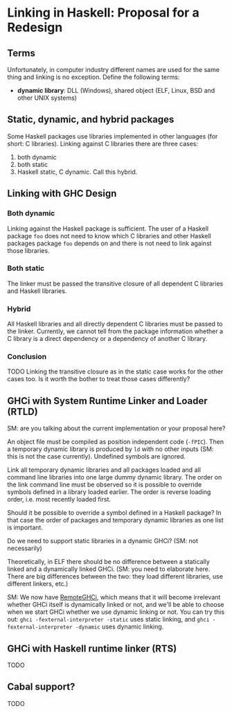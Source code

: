 # Linking in Haskell: Proposal for a Redesign


## Terms



Unfortunately, in computer industry different names are used for the same thing and linking is no exception. Define the following terms:


- **dynamic library**: DLL (Windows), shared object (ELF, Linux, BSD and other UNIX systems)

## Static, dynamic, and hybrid packages



Some Haskell packages use libraries implemented in other languages (for short: C libraries). Linking against C libraries there are three cases:


1. both dynamic
1. both static
1. Haskell static, C dynamic. Call this hybrid.

## Linking with GHC Design


### Both dynamic



Linking against the Haskell package is sufficient. The user of a Haskell package `foo` does not need to know which C libraries and other Haskell packages package `foo` depends on and there is not need to link against those libraries.


### Both static



The linker must be passed the transitive closure of all dependent C libraries and Haskell libraries.


### Hybrid



All Haskell libraries and all directly dependent C libraries must be passed to the linker. Currently, we cannot tell from the package information whether a C library is a direct dependency or a dependency of another C library.


### Conclusion



TODO
Linking the transitive closure as in the static case works for the other cases too. Is it worth the bother to treat those cases differently?


## GHCi with System Runtime Linker and Loader (RTLD)



SM: are you talking about the current implementation or your proposal here?



An object file must be compiled as position independent code (`-fPIC`). Then a temporary dynamic library is produced by `ld` with no other inputs (SM: this is not the case currently). Undefined symbols are ignored.



Link all temporary dynamic libraries and all packages loaded and all command line libraries into one large dummy dynamic library. The order on the link command line must be observed so it is possible to override symbols defined in a library loaded earlier. The order is reverse loading order, i.e. most recently loaded first.



Should it be possible to override a symbol defined in a Haskell package? In that case the order of packages and temporary dynamic libraries as one list is important. 



Do we need to support static libraries in a dynamic GHCi? (SM: not necessarily)



Theoretically, in ELF there should be no difference between a statically linked and a dynamically linked GHCi.  (SM: you need to elaborate here.  There are big differences between the two: they load different libraries, use different linkers, etc.)



SM: We now have [RemoteGHCi](remote-gh-ci), which means that it will become irrelevant whether GHCi itself is dynamically linked or not, and we'll be able to choose when we start GHCi whether we use dynamic linking or not.  You can try this out: `ghci -fexternal-interpreter -static` uses static linking, and `ghci -fexternal-interpreter -dynamic` uses dynamic linking.


## GHCi with Haskell runtime linker (RTS)



TODO


## Cabal support?



TODO


